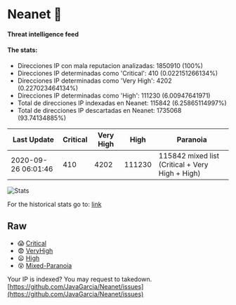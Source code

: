 # Neanet :hocho:
#### Threat intelligence feed
#### The stats:

- Direcciones IP con mala reputacion analizadas: 1850910 (100%)
- Direcciones IP determinadas como 'Critical':  410 (0.022151266134%)
- Direcciones IP determinadas como 'Very High':  4202 (0.227023464134%)
- Direcciones IP determinadas como 'High':  111230 (6.00947641971)
- Total de direcciones IP indexadas en Neanet:  115842 (6.25865114997%)
- Total de direcciones IP descartadas en Neanet:  1735068 (93.74134885%)

| Last Update | Critical | Very High | High | Paranoia |
| --- | --- | --- | --- | --- |
| 2020-09-26 06:01:46 | 410 | 4202 | 111230 | 115842 mixed list (Critical + Very High + High)|

![Stats](https://docs.google.com/spreadsheets/d/e/2PACX-1vSnaNMIXVabIpDJjufMlzH7poXnshF3mgd8Is1g9ytUEzVsP5my4Trn8f-xkoLLQ38xpL3HtmUexLo6/pubchart?oid=501124687&format=image)

For the historical stats go to: [link](/stats.csv)
## Raw
- :scream: [Critical](https://raw.githubusercontent.com/JavaGarcia/Neanet/master/blacklists/neanet_critical.txt)
- :fearful: [VeryHigh](https://raw.githubusercontent.com/JavaGarcia/Neanet/master/blacklists/neanet_veryHigh.txtt)
- :frowning: [High](https://raw.githubusercontent.com/JavaGarcia/Neanet/master/blacklists/neanet_high.txt)
- :dizzy_face: [Mixed-Paranoia](https://raw.githubusercontent.com/JavaGarcia/Neanet/master/blacklists/neanet_all.txt)


Your IP is indexed? You may request to takedown. [https://github.com/JavaGarcia/Neanet/issues](https://github.com/JavaGarcia/Neanet/issues)






























































































































































































































































































































































































































































































































































































































































































































































































































































































































































































































































